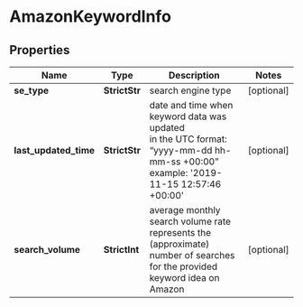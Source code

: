 # AmazonKeywordInfo


## Properties

| Name | Type | Description | Notes |
|------------ | ------------- | ------------- | -------------|
**se_type** | **StrictStr** | search engine type |[optional]|
**last_updated_time** | **StrictStr** | date and time when keyword data was updated<br>in the UTC format: “yyyy-mm-dd hh-mm-ss +00:00”<br>example:    '2019-11-15 12:57:46 +00:00' |[optional]|
**search_volume** | **StrictInt** | average monthly search volume rate<br>represents the (approximate) number of searches for the provided keyword idea on Amazon |[optional]|